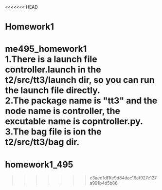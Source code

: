 <<<<<<< HEAD
# Homework1
me495_homework1  
1.There is a launch file controller.launch in the t2/src/tt3/launch dir, so you can run the launch file directly.  
2.The package name is "tt3" and the node name is controller, the excutable name is copntroller.py.  
3.The bag file is ion the t2/src/tt3/bag dir.  
=======
# homework1_495
>>>>>>> e3aed1df1fe9d84dac16af927e127a991b4d5b88
